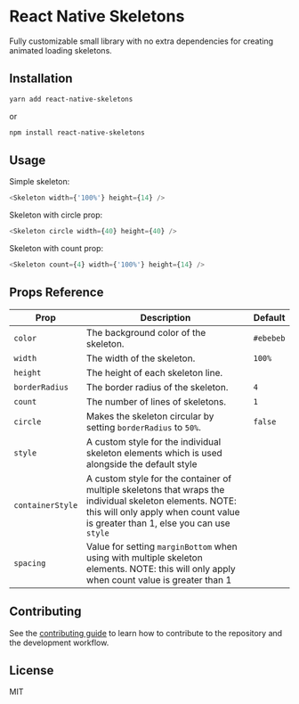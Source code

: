 # React Native Skeletons

Fully customizable small library with no extra dependencies for creating animated loading skeletons.

## Installation

```sh
yarn add react-native-skeletons
```

or

```sh
npm install react-native-skeletons
```

## Usage

Simple skeleton:

```js
<Skeleton width={'100%'} height={14} />
```

Skeleton with circle prop:

```js
<Skeleton circle width={40} height={40} />
```

Skeleton with count prop:

```js
<Skeleton count={4} width={'100%'} height={14} />
```


## Props Reference

<table>
    <thead>
        <tr>
            <th>Prop</th>
            <th>Description</th>
            <th>Default</th>
        </tr>
    </thead>
    <tbody>
        <tr>
            <td><code>color</code></td>
            <td>The background color of the skeleton.</td>
            <td><code>#ebebeb</code></td>
        </tr>
        <tr>
            <td><code>width</code></td>
            <td>The width of the skeleton.</td>
            <td><code>100%</code></td>
        </tr>
        <tr>
            <td><code>height</code></td>
            <td>The height of each skeleton line.</td>
            <td></td>
        </tr>
        <tr>
            <td><code>borderRadius</code></td>
            <td>The border radius of the skeleton.</td>
            <td><code>4</code></td>
        </tr>
        <tr>
            <td><code>count</code></td>
            <td>The number of lines of skeletons.</td>
            <td><code>1</code></td>
        </tr>
        <tr>
            <td><code>circle</code></td>
            <td>
                Makes the skeleton circular by setting <code>borderRadius</code> to
                <code>50%</code>.
            </td>
            <td><code>false</code></td>
        </tr>
        <tr>
            <td><code>style</code></td>
            <td>
                A custom style for the individual skeleton elements which is used
                alongside the default style
            </td>
            <td></td>
        </tr>
        <tr>
            <td><code>containerStyle</code></td>
            <td>
                A custom style for the container of multiple skeletons that wraps the
                individual skeleton elements. NOTE: this will only apply when count value is greater than 1, else you can use <code>style</code>
            </td>
            <td></td>
        </tr>
         <tr>
            <td><code>spacing</code></td>
            <td>
               Value for setting <code>marginBottom</code> when using with multiple skeleton elements. NOTE: this will only apply when count value is greater than 1
            </td>
            <td></td>
        </tr>
    </tbody>
</table>

## Contributing

See the [contributing guide](CONTRIBUTING.md) to learn how to contribute to the repository and the development workflow.

## License

MIT
